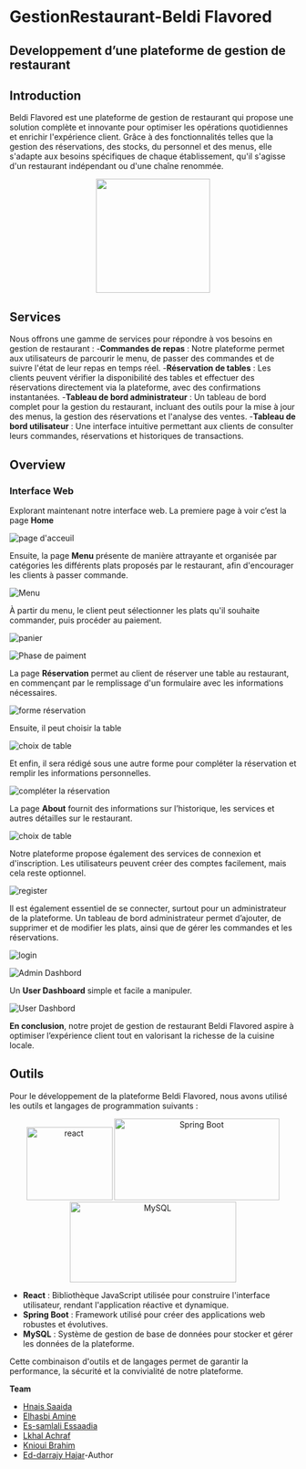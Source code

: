 # GestionRestaurant-Beldi Flavored
## Developpement d’une plateforme de gestion de restaurant
## Introduction
Beldi Flavored est une plateforme de gestion de restaurant qui propose une solution complète et innovante pour optimiser les opérations quotidiennes et enrichir l'expérience client. Grâce à des fonctionnalités telles que la gestion des réservations, des stocks, du personnel et des menus, elle s'adapte aux besoins spécifiques de chaque établissement, qu'il s'agisse d'un restaurant indépendant ou d'une chaîne renommée.
<p align="center">
  <img width="200" height="200" src="images/logo.png">
</p>

## Services
Nous offrons une gamme de services pour répondre à vos besoins en gestion de restaurant :
-**Commandes de repas** : Notre plateforme permet aux utilisateurs de parcourir le menu, de passer des commandes et de suivre l'état de leur repas en temps réel.
-**Réservation de tables** : Les clients peuvent vérifier la disponibilité des tables et effectuer des réservations directement via la plateforme, avec des confirmations instantanées.
-**Tableau de bord administrateur** : Un tableau de bord complet pour la gestion du restaurant, incluant des outils pour la mise à jour des menus, la gestion des réservations et l'analyse des ventes.
-**Tableau de bord utilisateur** : Une interface intuitive permettant aux clients de consulter leurs commandes, réservations et historiques de transactions.
## Overview
### Interface Web 
Explorant maintenant notre interface web. La premiere page à voir c’est la page **Home**

![page d'acceuil](images/menu.png)

Ensuite, la page **Menu** présente de manière attrayante et organisée par catégories les différents plats proposés par le restaurant, afin d'encourager les clients à passer commande.

![Menu](images/1.png)

À partir du menu, le client peut sélectionner les plats qu'il souhaite commander, puis procéder au paiement.

![panier](images/2.png)

![Phase de paiment](images/3.png)

La page **Réservation** permet au client de réserver une table au restaurant, en commençant par le remplissage d'un formulaire avec les informations nécessaires.

![forme réservation](images/table.png)

Ensuite, il peut choisir la table

![choix de table](images/4.png)

Et enfin, il sera rédigé sous une autre forme pour compléter la réservation et remplir les informations personnelles.

![compléter la réservation](images/5.png)

La page **About** fournit des informations sur l’historique, les services et autres détailles sur le restaurant.

![choix de table](images/home.png)

Notre plateforme propose également des services de connexion et d'inscription. Les utilisateurs peuvent créer des comptes facilement, mais cela reste optionnel.

![register](images/register.png)

Il est également essentiel de se connecter, surtout pour un administrateur de la plateforme. Un tableau de bord administrateur permet d’ajouter, de supprimer et de modifier les plats, ainsi que de gérer les commandes et les réservations.

![login](images/login.png)

![Admin Dashbord](images/6.png)

Un **User Dashboard** simple et facile a manipuler.

![User Dashbord](images/7.png)

**En conclusion**, notre projet de gestion de restaurant Beldi Flavored aspire à optimiser l’expérience client tout en valorisant la richesse de la cuisine locale.

## Outils

Pour le développement de la plateforme Beldi Flavored, nous avons utilisé les outils et langages de programmation suivants :

<p align="center">
  <img width="151" height="128" src="images/react.png" alt="react" >
  <img width="290" height="143" src="images/springboot.png" alt="Spring Boot" >
  <img width="292" height="141" src="images/mysql.png" alt="MySQL">
</p>

- **React** : Bibliothèque JavaScript utilisée pour construire l'interface utilisateur, rendant l'application réactive et dynamique.
- **Spring Boot** : Framework utilisé pour créer des applications web robustes et évolutives.
- **MySQL** : Système de gestion de base de données pour stocker et gérer les données de la plateforme.


Cette combinaison d'outils et de langages permet de garantir la performance, la sécurité et la convivialité de notre plateforme.

**Team** 
- [Hnais Saaida](https://github.com/saaida1)
- [Elhasbi Amine](https://github.com/emine9999)
- [Es-samlali Essaadia](https://github.com/S3legend)
- [Lkhal Achraf](https://github.com/3lacker)
- [Knioui Brahim](https://github.com/rekkles0)
- [Ed-darrajy Hajar](https://github.com/haizy1)-Author
